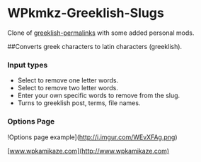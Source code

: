 WPkmkz-Greeklish-Slugs
======================
Clone of [greeklish-permalinks](https://github.com/dyrer/greeklish-permalinks) with some added personal mods.

##Converts greek characters to latin characters (greeklish).

### Input types

* Select to remove one letter words.
* Select to remove two letter words.
* Enter your own specific words to remove from the slug.
* Turns to greeklish post, terms, file names.

### Options Page

!Options page example](http://i.imgur.com/WEvXFAg.png)



[www.wpkamikaze.com](http://www.wpkamikaze.com)

